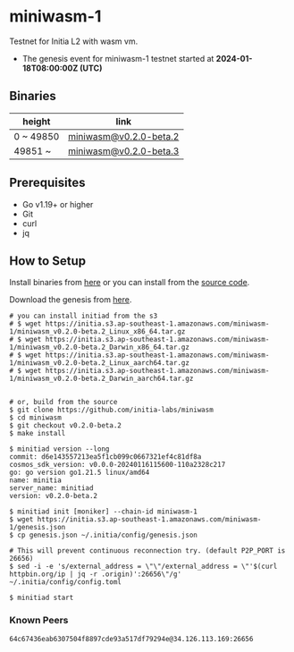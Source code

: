 # miniwasm-1

Testnet for Initia L2 with wasm vm.

- The genesis event for miniwasm-1 testnet started at **2024-01-18T08:00:00Z (UTC)**

## Binaries

| height  | link  |
| ------- | ----- |
| 0     ~ 49850 | [miniwasm@v0.2.0-beta.2](https://github.com/initia-labs/miniwasm/releases/tag/v0.2.0-beta.2) |
| 49851 ~       | [miniwasm@v0.2.0-beta.3](https://github.com/initia-labs/miniwasm/releases/tag/v0.2.0-beta.3) |

## Prerequisites

- Go v1.19+ or higher
- Git
- curl
- jq

## How to Setup

Install binaries from [here](./binaries/) or you can install from the [source code](https://github.com/initia-labs/miniwasm).

Download the genesis from [here](https://initia.s3.ap-southeast-1.amazonaws.com/miniwasm-1/genesis.json).

```shell
# you can install initiad from the s3
# $ wget https://initia.s3.ap-southeast-1.amazonaws.com/miniwasm-1/miniwasm_v0.2.0-beta.2_Linux_x86_64.tar.gz
# $ wget https://initia.s3.ap-southeast-1.amazonaws.com/miniwasm-1/miniwasm_v0.2.0-beta.2_Darwin_x86_64.tar.gz 
# $ wget https://initia.s3.ap-southeast-1.amazonaws.com/miniwasm-1/miniwasm_v0.2.0-beta.2_Linux_aarch64.tar.gz 
# $ wget https://initia.s3.ap-southeast-1.amazonaws.com/miniwasm-1/miniwasm_v0.2.0-beta.2_Darwin_aarch64.tar.gz


# or, build from the source
$ git clone https://github.com/initia-labs/miniwasm
$ cd miniwasm
$ git checkout v0.2.0-beta.2
$ make install

$ minitiad version --long
commit: d6e143557213ea5f1cb099c0667321ef4c81df8a
cosmos_sdk_version: v0.0.0-20240116115600-110a2328c217
go: go version go1.21.5 linux/amd64
name: minitia
server_name: minitiad
version: v0.2.0-beta.2

$ minitiad init [moniker] --chain-id miniwasm-1
$ wget https://initia.s3.ap-southeast-1.amazonaws.com/miniwasm-1/genesis.json
$ cp genesis.json ~/.initia/config/genesis.json

# This will prevent continuous reconnection try. (default P2P_PORT is 26656)
$ sed -i -e 's/external_address = \"\"/external_address = \"'$(curl httpbin.org/ip | jq -r .origin)':26656\"/g' ~/.initia/config/config.toml

$ minitiad start
```

### Known Peers

```sh
64c67436eab6307504f8897cde93a517df79294e@34.126.113.169:26656
```
